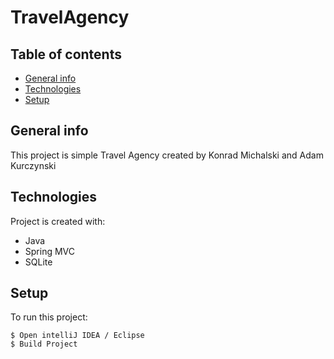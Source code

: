 # TravelAgency

## Table of contents
* [General info](#general-info)
* [Technologies](#technologies)
* [Setup](#setup)

## General info
This project is simple Travel Agency created by Konrad Michalski and Adam Kurczynski
	
## Technologies
Project is created with:
* Java
* Spring MVC
* SQLite
	
## Setup
To run this project: 

```
$ Open intelliJ IDEA / Eclipse 
$ Build Project
```
